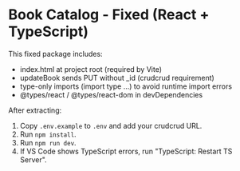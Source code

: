 # Book Catalog - Fixed (React + TypeScript)

This fixed package includes:
- index.html at project root (required by Vite)
- updateBook sends PUT without _id (crudcrud requirement)
- type-only imports (import type ...) to avoid runtime import errors
- @types/react / @types/react-dom in devDependencies

After extracting:
1. Copy `.env.example` to `.env` and add your crudcrud URL.
2. Run `npm install`.
3. Run `npm run dev`.
4. If VS Code shows TypeScript errors, run "TypeScript: Restart TS Server".
